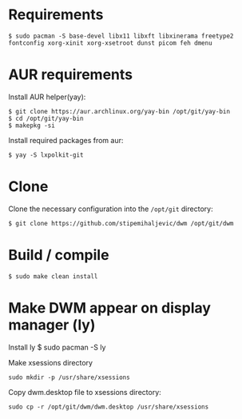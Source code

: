 # Requirements
    $ sudo pacman -S base-devel libx11 libxft libxinerama freetype2 fontconfig xorg-xinit xorg-xsetroot dunst picom feh dmenu

# AUR requirements
Install AUR helper(yay):

    $ git clone https://aur.archlinux.org/yay-bin /opt/git/yay-bin
    $ cd /opt/git/yay-bin
    $ makepkg -si

Install required packages from aur:

    $ yay -S lxpolkit-git

# Clone
Clone the necessary configuration into the `/opt/git` directory:

    $ git clone https://github.com/stipemihaljevic/dwm /opt/git/dwm

# Build / compile
    $ sudo make clean install

# Make DWM appear on display manager (ly)
Install ly
    $ sudo pacman -S ly

Make xsessions directory

    sudo mkdir -p /usr/share/xsessions

Copy dwm.desktop file to xsessions directory:

    sudo cp -r /opt/git/dwm/dwm.desktop /usr/share/xsessions
